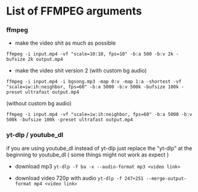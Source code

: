 # List of FFMPEG arguments

### ffmpeg
- make the video shit as much as possible
```
ffmpeg -i input.mp4 -vf "scale=10:10, fps=10" -b:a 500 -b:v 2k -bufsize 2k output.mp4
```

- make the video shit version 2 (with custom bg audio)
```
ffmpeg -i input.mp4 -i bgsong.mp3 -map 0:v -map 1:a -shortest -vf "scale=iw:ih:neighbor, fps=60" -b:a 5000 -b:v 500k -bufsize 100k -preset ultrafast output.mp4
```
(without custom bg audio)
```
ffmpeg -i input.mp4 -vf "scale=iw:ih:neighbor, fps=60" -b:a 5000 -b:v 500k -bufsize 100k -preset ultrafast output.mp4
```



### yt-dlp / youtube_dl

if you are using youtube_dl instead of yt-dlp just replace the "yt-dlp" at the beginning to youtube_dl ( some things might not work as expect )

- download mp3
```yt-dlp -f ba -x --audio-format mp3 <video link>```

- download video 720p with audio
```yt-dlp -f 247+251 --merge-output-format mp4 <video link>```